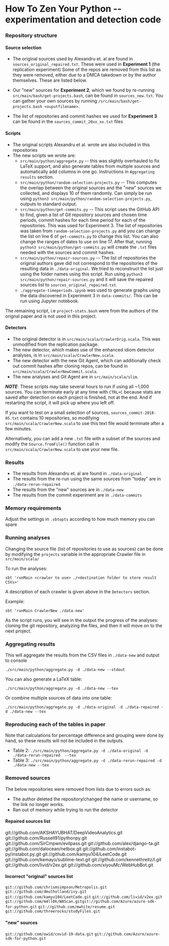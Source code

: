 # How To Zen Your Python -- experimentation and detection code

### Repository structure
#### Source selection

- The original sources used by Alexandru et. al are found in `sources_original_repaired.txt`. These were used in **Experiment 1** (the replication experiment) Some of the repos are removed from this list as they were removed, either due to a DMCA takedown or by the author themselves. These are listed below.
- Our "new" sources for **Experiment 2**, which we found by re-running `src/main/bash/get-projects.bash`, can be found in `sources_new.txt`. You can gather your own sources by running `/src/main/bash/get-projects.bash <ouputfilename>`.

- The list of repositories and commit hashes we used for **Experiment 3** can be found in the `sources_commit_20xx_xx.txt` files

#### Scripts
- The original scripts Alexandru et al. wrote are also included in this repositories
- The new scripts we wrote are:
    - `src/main/python/aggregate.py`  -- this was slightly overhauled to fix LaTeX support, and also generate tables from multiple sources and automatically add columns in one go. Instructions in `Aggregating results` section.
    - `src/main/python/random-selection-projects.py` -- This computes the overlap between the original sources and the "new" sources we collected, and displays 10 of them randomly. Can simply be run using `python3 src/main/python/random-selection-projects.py`, outputs to standard output.
    - `src/main/python/get-commits.py` -- This script uses the GitHub API to find, given a list of Git repository sources and chosen time periods, commit hashes for each time period for each of the repositories. This was used for Experiment 3. The list of repositories was taken from `random-selection-projects.py` and you can change the list on line 6 of `get-commits.py` to change this list. You can also change the ranges of dates to use on line 17. After that, running  `python3 src/main/python/get-commits.py` will create the `.txt` files needed with the sources and commit hashes.
    - `src/main/python/repair-sources.py` -- The list of repositories the original authors gave did not correspond to the repositories of the resulting data in `./data-original`. We tried to reconstruct the list just using the folder names using this script. Run using `python3 src/main/python/repair-sources.py` and it will save the repaired sources list to `sources_original_repaired.txt`.
    - `./aggregate-timeperiods.ipynb` was used to generate graphs using the data discovered in Experiment 3 in `data-commits/`. This can be run using Jupyter notebook.

The remaining script, i.e `project-stats.bash` were from the authors of the orignal paper and is not used in this project.

#### Detectors
- The original detector is in `src/main/scala/CrawlerOrig.scala`. This was unmodified from the replication package.
- The new detector, which makes use of the enhanced idiom detector analyses, is in `src/main/scala/CrawlerNew.scala`.
- The new detector with the new Git Agent, which can additionally check out commit hashes after cloning repos, can be found in `src/main/scala/CrawlerNewCommit.scala`.
- The new analyses and Git Agent are in `src/main/scala/slim`.

***NOTE***: These scripts may take several hours to run if using all ~1,000 sources. You can terminate early at any time with `CTRL+C` because stats are saved after detection on each project is finished, not at the end. And if restarting the script, it will pick up where you left off.

If you want to test on a small selection of sources, `sources_commit-2018-05.txt` contains 10 repositories, so modifying `src/main/scala/CrawlerNew.scala` to use this text file would terminate after a few minutes.

Alternatively, you can add a new `.txt` file with a subset of the sources and modify the `Source.fromFile()` function call in `src/main/scala/CrawlerNew.scala` to use your new file.

### Results
- The results from Alexandru et. al are found in `./data-original`
- The results from the re-run using the same sources from "today" are in `./data-rerun-repaired`
- The results from the "new" sources are in  `./data-new`
- The results from the commit experiment are in `./data-commits`

### Memory requirements

Adjust the settings in `.sbtopts` according to how much memory you can spare

### Running analyses
Changing the source file (list of repositories to use as sources) can be done by modifying the `projects` variable in the appropriate Crawler file in `src/main/scala/`

To run the analyses:

```
sbt 'runMain <crawler to use> ./<destination folder to store result CSVs>'
```

A description of each crawler is given above in the `Detectors` section.

Example: 
```
sbt 'runMain CrawlerNew ./data-new'
```

As the script runs, you will see in the output the progress of the analyses: cloning the git repository, analyzing the files, and then it will move on to the next project.

### Aggregating results

This will aggregate the results from the CSV files in `./data-new` and output to console
```
./src/main/python/aggregate.py -d ./data-new --stdout 
```

You can also generate a LaTeX table:
```
./src/main/python/aggregate.py -d ./data-new --tex 
```

Or combine multiple sources of data into one table:
```
./src/main/python/aggregate.py -d ./data-original -d ./data-repaired -d ./data-new --tex 
```

### Reproducing each of the tables in paper
Note that calculations for percentage difference and grouping were done by hand, so these results will not be included in the outputs.

- Table 2: `./src/main/python/aggregate.py -d ./data-original -d ./data-rerun-repaired  --tex`
- Table 3: `./src/main/python/aggregate.py -d ./data-rerun-repaired -d ./data-new --tex `

### Removed sources
The below repositories were removed from lists due to errors such as:
- The author deleted the repository/changed the name or username, so the link no longer works.
- Ran out of memory while trying to run the detector

#### Repaired sources list
git://github.com/AKSHAYUBHAT/DeepVideoAnalytics.git
git://github.com/Russell91/pythonpy.git
git://github.com/SirCmpwn/evilpass.git
git://github.com/alex/django-ta.git
git://github.com/dalocean/netbox.git
git://github.com/instabot-py/instabot.py.git
git://github.com/kamyu104/LeetCode.git
git://github.com/kemayo/sublime-text.git
git://github.com/kennethreitz/l.git
git://github.com/livid/v2ex.git
git://github.com/xiyouMc/WebHubBot.git


#### Incorrect "original" sources list

`git://github.com/chrismsimpson/Metropolis.git`
`git://github.com/dmulholland/ivy.git`
`git://github.com/kamyu104/LeetCode.git`
`git://github.com/livid/v2ex.git`
`git://github.com/m4ll0k/WAScan.gitgit://github.com/Azure/azure-sdk-for-python.git`
`git://github.com/mwhite/resume.git`
`git://github.com/threerocks/studyFiles.git`

#### "new" sources
`git://github.com/owid/covid-19-data.git`
`git://github.com/Azure/azure-sdk-for-python.git`

<!-- despite less projects, new set had 4% higher lines of code so we weighted it on projects -->
<!-- 997
952 -->


<!-- error files -->
<!-- git://github.com/abatchy17/WindowsExploits.git -->
<!-- git://github.com/ckan/ckan.git -->
<!-- git://github.com/255BITS/HyperGAN.git -->
<!-- git://github.com/ansible/ansible.git -->
<!-- git://github.com/apachecn/MachineLearning.git -->
<!-- git://github.com/AppScale/appscale.git -->
<!-- git://github.com/django-nonrel/mongodb-engine.git -->
<!-- git://github.com/deis/deis.git -->
<!-- git://github.com/datafolklabs/cement.git -->
<!-- git://github.com/dae/anki.git -->
<!-- git://github.com/cython/cython.git -->
<!-- git://github.com/ctfs/write-ups-2014.git -->
<!-- git://github.com/cs109/content.git -->
<!-- git://github.com/crossbario/crossbar.git -->
<!-- git://github.com/crossbario/autobahn-python.git -->
<!--  git://github.com/coffeehb/Some-PoC-oR-ExP.git -->






<!-- `git://github.com/AKSHAYUBHAT/DeepVideoAnalytics.git` -->
<!-- git://github.com/Russell91/pythonpy.git -->